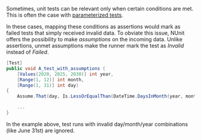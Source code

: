 Sometimes, unit tests can be relevant only when certain conditions are met. This is often the case with [parameterized tests](Parameterized-tests).

In these cases, mapping these conditions as assertions would mark as failed tests that simply received invalid data. To obviate this issue, NUnit offers the possibility to make _assumptions_ on the incoming data. Unlike assertions, unmet assumptions make the runner mark the test as _Invalid_ instead of _Failed_.

```csharp
[Test]
public void A_test_with_assumptions (
    [Values(2020, 2025, 2030)] int year,
    [Range(1, 12)] int month,
    [Range(1, 31)] int day)
{
    Assume.That(day, Is.LessOrEqualThan(DateTime.DaysInMonth(year, month)));

    ...
}
```

In the example above, test runs with invalid day/month/year combinations (like June 31st) are ignored.